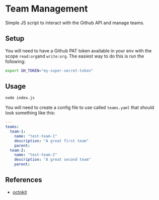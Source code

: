 # Team Management

Simple JS script to interact with the Github API and manage teams.

## Setup

You will need to have a Github PAT token available in your env with the scope `read:org`and `write:org`. The easiest way to do this is run the following:

```bash
export GH_TOKEN="my-super-secret-token"
```

## Usage

```bash
node index.js
```

You will need to create a config file to use called `teams.yaml` that should look something like this:

```yaml
---
teams:
  team-1:
    name: "test-team-1"
    description: "A great first team"
    parent:
  team-2:
    name: "test-team-2"
    description: "A great second team"
    parent:
```

## References

- [octokit](https://github.com/octokit/core.js#readme)
